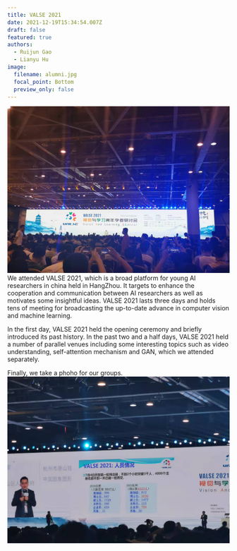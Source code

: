 ```yaml
---
title: VALSE 2021
date: 2021-12-19T15:34:54.007Z
draft: false
featured: true
authors:
  - Ruijun Gao
  - Lianyu Hu
image:
  filename: alumni.jpg
  focal_point: Bottom
  preview_only: false
---
```

![](featured.jpg)
We attended VALSE 2021, which is a broad platform for young AI researchers in china held in HangZhou. It targets to enhance the cooperation and communication between AI researchers as well as motivates some insightful ideas. VALSE 2021 lasts three days and holds tens of meeting for broadcasting the up-to-date advance in computer vision and machine learning.

In the first day, VALSE 2021 held the opening ceremony and briefly introduced its past history. In the past two and a half days, VALSE 2021 held a number of parallel venues including some interesting topics such as video understanding, self-attention mechanism and GAN, which we attended separately. 

Finally, we take a phoho for our groups.
![](0.jpg)
